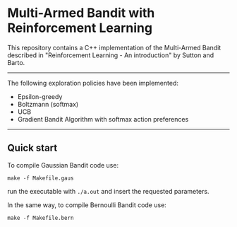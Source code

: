 # Multi-Armed Bandit with Reinforcement Learning

This repository contains a C++ implementation of the Multi-Armed Bandit described in "Reinforcement Learning - An introduction" by Sutton and Barto.

---

The following exploration policies have been implemented:
* Epsilon-greedy
* Boltzmann (softmax)
* UCB
* Gradient Bandit Algorithm with softmax action preferences

---

## Quick start

To compile Gaussian Bandit code use:
```
make -f Makefile.gaus
```

run the executable with `./a.out` and insert the requested parameters. 


In the same way, to compile Bernoulli Bandit code use:
```
make -f Makefile.bern
```
